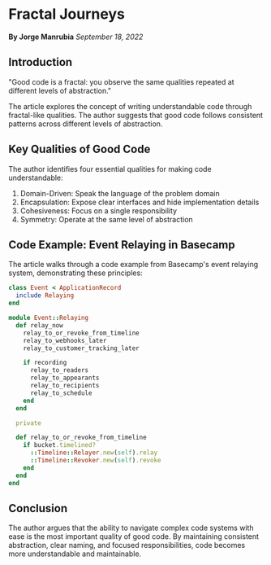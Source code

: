# Fractal Journeys

**By Jorge Manrubia**
*September 18, 2022*

## Introduction

"Good code is a fractal: you observe the same qualities repeated at different levels of abstraction."

The article explores the concept of writing understandable code through fractal-like qualities. The author suggests that good code follows consistent patterns across different levels of abstraction.

## Key Qualities of Good Code

The author identifies four essential qualities for making code understandable:

1. Domain-Driven: Speak the language of the problem domain
2. Encapsulation: Expose clear interfaces and hide implementation details
3. Cohesiveness: Focus on a single responsibility
4. Symmetry: Operate at the same level of abstraction

## Code Example: Event Relaying in Basecamp

The article walks through a code example from Basecamp's event relaying system, demonstrating these principles:

```ruby
class Event < ApplicationRecord
  include Relaying
end

module Event::Relaying
  def relay_now
    relay_to_or_revoke_from_timeline
    relay_to_webhooks_later
    relay_to_customer_tracking_later

    if recording
      relay_to_readers
      relay_to_appearants
      relay_to_recipients
      relay_to_schedule
    end
  end

  private

  def relay_to_or_revoke_from_timeline
    if bucket.timelined?
      ::Timeline::Relayer.new(self).relay
      ::Timeline::Revoker.new(self).revoke
    end
  end
end
```

## Conclusion

The author argues that the ability to navigate complex code systems with ease is the most important quality of good code. By maintaining consistent abstraction, clear naming, and focused responsibilities, code becomes more understandable and maintainable.